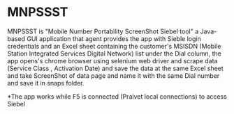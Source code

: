 # MNPSSST
MNPSSST is "Mobile Number Portability ScreenShot Siebel tool" a Java-based GUI application that agent provides the app with Sieble login credentials and an Excel sheet containing the customer's MSISDN (Mobile Station Integrated Services Digital Network) list under the Dial column, the app opens's chrome browser using selenium web driver and scrape data (Service Class , Activation Date) and save the data at the same Excel sheet and take ScreenShot of data page and name it with the same Dial number and save it in snaps folder.  

*The app works while F5 is connected (Praivet local connections) to access Siebel
